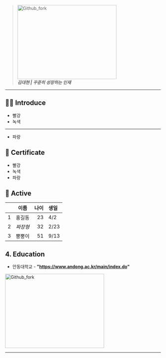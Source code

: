 > <img src="https://user-images.githubusercontent.com/55431809/123606726-2aa29b80-d838-11eb-8ca1-cc5efb8f12a8.JPG" width="320px" height="240px"
title="px(픽셀) 크기 설정" alt="Github_fork"></img><br/>
> ***김대현 | 꾸준히 성장하는 인재***

<hr/>

## 🙋‍♀️ Introduce

* 빨강
* 녹색
***
* 파랑

## 📜 Certificate

* 빨강
* 녹색
* 파랑

## 🧩 Active

| | 이름 | 나이 | 생일 |
| :-: | :-: | -: | :- |
| 1 | 홍길동 | 23 | 4/2 |
| 2 | *짜장형* | 32 | 2/23|
| 3 | 뿡뿡이 | 51 | 9/13 |

## 4. Education

* 안동대학교 - **"https://www.andong.ac.kr/main/index.do"**

<img src="https://user-images.githubusercontent.com/55431809/123605444-cd5a1a80-d836-11eb-8008-2be708915f99.JPG" width="320px" height="240px"
title="px(픽셀) 크기 설정" alt="Github_fork"></img><br/>



<hr/>

